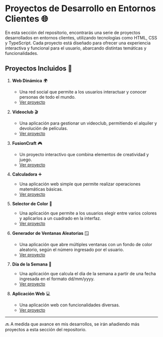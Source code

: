 # Proyectos de Desarrollo en Entornos Clientes 🌐

En esta sección del repositorio, encontrarás una serie de proyectos desarrollados en entornos clientes, utilizando tecnologías como HTML, CSS y TypeScript. Cada proyecto está diseñado para ofrecer una experiencia interactiva y funcional para el usuario, abarcando distintas temáticas y funcionalidades.

## Proyectos Incluidos 🚀

1. **Web Dinámica** 🌍  
   - Una red social que permite a los usuarios interactuar y conocer personas de todo el mundo.  
   - [Ver proyecto](https://github.com/Rediaj04/2daw-m06-projects/tree/main/Proyectos/Web_dinamica)

2. **Videoclub** 🎬  
   - Una aplicación para gestionar un videoclub, permitiendo el alquiler y devolución de películas.  
   - [Ver proyecto](https://github.com/Rediaj04/2daw-m06-projects/tree/main/Proyectos/Videoclub)

3. **FusionCraft** 🎮  
   - Un proyecto interactivo que combina elementos de creatividad y juego.  
   - [Ver proyecto](https://github.com/Rediaj04/2daw-m06-projects/tree/main/Proyectos/FusionCraft)

4. **Calculadora** ➕  
   - Una aplicación web simple que permite realizar operaciones matemáticas básicas.  
   - [Ver proyecto](https://github.com/Rediaj04/2daw-m06-projects/tree/main/Proyectos/Calculadora)

5. **Selector de Color** 🎨  
   - Una aplicación que permite a los usuarios elegir entre varios colores y aplicarlos a un cuadrado en la interfaz.  
   - [Ver proyecto](https://github.com/Rediaj04/2daw-m06-projects/tree/main/Proyectos/Color_picker)

6. **Generador de Ventanas Aleatorias** 🪟  
   - Una aplicación que abre múltiples ventanas con un fondo de color aleatorio, según el número ingresado por el usuario.  
   - [Ver proyecto](https://github.com/Rediaj04/2daw-m06-projects/tree/main/Proyectos/Ejercicio2)

7. **Día de la Semana** 📅  
   - Una aplicación que calcula el día de la semana a partir de una fecha ingresada en el formato dd/mm/yyyy.  
   - [Ver proyecto](https://github.com/Rediaj04/2daw-m06-projects/tree/main/Proyectos/Ejercicio1)

8. **Aplicación Web** 💻  
   - Una aplicación web con funcionalidades diversas.  
   - [Ver proyecto](https://github.com/Rediaj04/2daw-m06-projects/tree/main/Proyectos/Aplicacion_Web)

---

🔜 A medida que avance en mis desarrollos, se irán añadiendo más proyectos a esta sección del repositorio.
